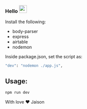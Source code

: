 ### Hello <img src="https://media.giphy.com/media/hvRJCLFzcasrR4ia7z/giphy.gif" width="25px">

Install the following:
<ul>
  <li>body-parser</li>
  <li>express</li>
  <li>airtable</li>
  <li>nodemon</li>
</ul>

Inside package.json, set the script as:
```bash
"dev": "nodemon ./app.js",
```

## Usage:
```bash
npm run dev
```

With love :heart: Jaison
